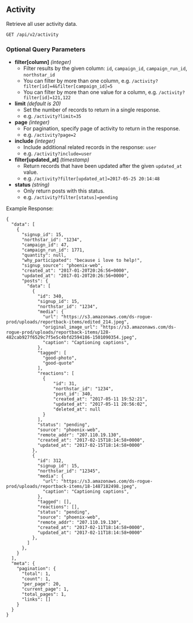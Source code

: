 ## Activity

Retrieve all user activity data. 

```
GET /api/v2/activity
```
### Optional Query Parameters
- **filter[column]** _(integer)_
  - Filter results by the given column: `id`, `campaign_id`, `campaign_run_id`, `northstar_id`
  - You can filter by more than one column, e.g. `/activity?filter[id]=4&filter[campaign_id]=5`
  - You can filter by more than one value for a column, e.g. `/activity?filter[id]=121,122`
- **limit** _(default is 20)_
  - Set the number of records to return in a single response.
  - e.g. `/activity?limit=35`
- **page** _(integer)_
  - For pagination, specify page of activity to return in the response.
  - e.g. `/activity?page=2`
- **include** _(integer)_
  - Include additional related records in the response: `user`
  - e.g. `/activity?include=user`
- **filter[updated_at]** _(timestamp)_
  - Return records that have been updated after the given `updated_at` value. 
  - e.g. `/activity?filter[updated_at]=2017-05-25 20:14:48`
- **status** _(string)_
  - Only return posts with this status. 
  - e.g. `/activity?filter[status]=pending`


Example Response:

```
{
  "data": [
    {
      "signup_id": 15,
      "northstar_id": "1234",
      "campaign_id": 47,
      "campaign_run_id": 1771,
      "quantity": null,
      "why_participated": "because i love to help!",
      "signup_source": "phoenix-web",
      "created_at": "2017-01-20T20:26:56+0000",
      "updated_at": "2017-01-20T20:26:56+0000",
      "posts": {
        "data": [
          {
            "id": 340,
            "signup_id": 15,
            "northstar_id": "1234",
            "media": {
              "url": "https://s3.amazonaws.com/ds-rogue-prod/uploads/reportback-items/edited_214.jpeg",
              "original_image_url": "https://s3.amazonaws.com/ds-rogue-prod/uploads/reportback-items/128-482cab927f6529c7f5e5c4bfd2594186-1501090354.jpeg",
              "caption": "Captioning captions",
            },
            "tagged": [
              "good-photo",
              "good-quote"
            ],
            "reactions": [
              {
                  "id": 31,
                  "northstar_id": "1234",
                  "post_id": 340,
                  "created_at": "2017-05-11 19:52:21",
                  "updated_at": "2017-05-11 20:56:02",
                  "deleted_at": null
              }
            ],
            "status": "pending",
            "source": "phoenix-web",
            "remote_addr": "207.110.19.130",
            "created_at": "2017-02-15T18:14:58+0000",
            "updated_at": "2017-02-15T18:14:58+0000"
          },
          {
            "id": 312,
            "signup_id": 15,
            "northstar_id": "12345",
            "media": {
              "url": "https://s3.amazonaws.com/ds-rogue-prod/uploads/reportback-items/18-1487182498.jpeg",
              "caption": "Captioning captions",
            },
            "tagged": [],
            "reactions": [],
            "status": "pending",
            "source": "phoenix-web",
            "remote_addr": "207.110.19.130",
            "created_at": "2017-02-11T18:14:58+0000",
            "updated_at": "2017-02-11T18:14:58+0000"
          },
        ]
      },
    }
  ],
  "meta": {
    "pagination": {
      "total": 1,
      "count": 1,
      "per_page": 20,
      "current_page": 1,
      "total_pages": 1,
      "links": []
    }
  }
}
```
